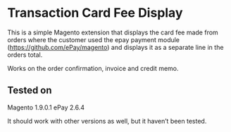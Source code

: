 # Transaction Card Fee Display

This is a simple Magento extension that displays the card fee made from orders where the customer used the epay payment module (https://github.com/ePay/magento) and displays it as a separate line in the orders total.

Works on the order confirmation, invoice and credit memo. 
 
## Tested on
Magento 1.9.0.1
ePay 2.6.4

It should work with other versions as well, but it haven’t been tested. 